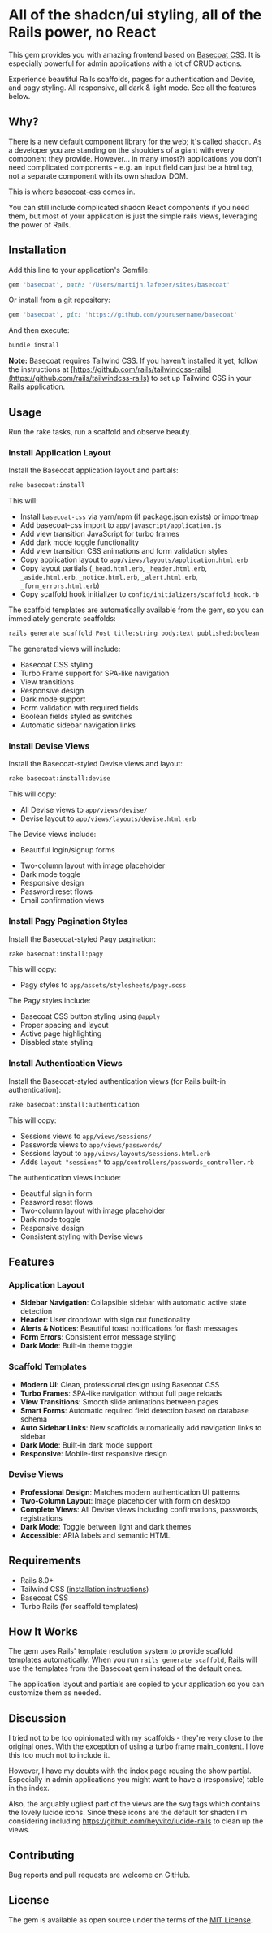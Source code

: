 # All of the shadcn/ui styling, all of the Rails power, no React

This gem provides you with amazing frontend based on [Basecoat CSS](https://basecoatui.com). 
It is especially powerful for admin applications with a lot of CRUD actions. 

Experience beautiful Rails scaffolds, pages for authentication and Devise, and pagy styling. 
All responsive, all dark & light mode. See all the features below.

## Why?

There is a new default component library for the web; it's called shadcn. 
As a developer you are standing on the shoulders of a giant with every component they provide. 
However... in many (most?) applications you don't need complicated components - 
e.g. an input field can just be a html tag, not a separate component with its own shadow DOM. 

This is where basecoat-css comes in.

You can still include complicated shadcn React components if you need them, 
but most of your application is just the simple rails views, leveraging the power of Rails.

## Installation

Add this line to your application's Gemfile:

```ruby
gem 'basecoat', path: '/Users/martijn.lafeber/sites/basecoat'
```

Or install from a git repository:

```ruby
gem 'basecoat', git: 'https://github.com/yourusername/basecoat'
```

And then execute:

```bash
bundle install
```

**Note:** Basecoat requires Tailwind CSS. If you haven't installed it yet, follow the instructions at [https://github.com/rails/tailwindcss-rails](https://github.com/rails/tailwindcss-rails) to set up Tailwind CSS in your Rails application.

## Usage

Run the rake tasks, run a scaffold and observe beauty.

### Install Application Layout

Install the Basecoat application layout and partials:

```bash
rake basecoat:install
```

This will:
- Install `basecoat-css` via yarn/npm (if package.json exists) or importmap
- Add basecoat-css import to `app/javascript/application.js`
- Add view transition JavaScript for turbo frames
- Add dark mode toggle functionality
- Add view transition CSS animations and form validation styles
- Copy application layout to `app/views/layouts/application.html.erb`
- Copy layout partials (`_head.html.erb`, `_header.html.erb`, `_aside.html.erb`, `_notice.html.erb`, `_alert.html.erb`, `_form_errors.html.erb`)
- Copy scaffold hook initializer to `config/initializers/scaffold_hook.rb`

The scaffold templates are automatically available from the gem, so you can immediately generate scaffolds:

```bash
rails generate scaffold Post title:string body:text published:boolean
```

The generated views will include:
*  Basecoat CSS styling
*  Turbo Frame support for SPA-like navigation
*  View transitions
*  Responsive design
*  Dark mode support
*  Form validation with required fields
*  Boolean fields styled as switches
*  Automatic sidebar navigation links

### Install Devise Views

Install the Basecoat-styled Devise views and layout:

```bash
rake basecoat:install:devise
```

This will copy:
- All Devise views to `app/views/devise/`
- Devise layout to `app/views/layouts/devise.html.erb`

The Devise views include:
-  Beautiful login/signup forms
*  Two-column layout with image placeholder
*  Dark mode toggle
*  Responsive design
*  Password reset flows
*  Email confirmation views

### Install Pagy Pagination Styles

Install the Basecoat-styled Pagy pagination:

```bash
rake basecoat:install:pagy
```

This will copy:
- Pagy styles to `app/assets/stylesheets/pagy.scss`

The Pagy styles include:

*  Basecoat CSS button styling using `@apply`
*  Proper spacing and layout
*  Active page highlighting
*  Disabled state styling

### Install Authentication Views

Install the Basecoat-styled authentication views (for Rails built-in authentication):

```bash
rake basecoat:install:authentication
```

This will copy:
- Sessions views to `app/views/sessions/`
- Passwords views to `app/views/passwords/`
- Sessions layout to `app/views/layouts/sessions.html.erb`
- Adds `layout "sessions"` to `app/controllers/passwords_controller.rb`

The authentication views include:

*  Beautiful sign in form
*  Password reset flows
*  Two-column layout with image placeholder
*  Dark mode toggle
*  Responsive design
*  Consistent styling with Devise views

## Features

### Application Layout

- **Sidebar Navigation**: Collapsible sidebar with automatic active state detection
- **Header**: User dropdown with sign out functionality
- **Alerts & Notices**: Beautiful toast notifications for flash messages
- **Form Errors**: Consistent error message styling
- **Dark Mode**: Built-in theme toggle

### Scaffold Templates

- **Modern UI**: Clean, professional design using Basecoat CSS
- **Turbo Frames**: SPA-like navigation without full page reloads
- **View Transitions**: Smooth slide animations between pages
- **Smart Forms**: Automatic required field detection based on database schema
- **Auto Sidebar Links**: New scaffolds automatically add navigation links to sidebar
- **Dark Mode**: Built-in dark mode support
- **Responsive**: Mobile-first responsive design

### Devise Views

- **Professional Design**: Matches modern authentication UI patterns
- **Two-Column Layout**: Image placeholder with form on desktop
- **Complete Views**: All Devise views including confirmations, passwords, registrations
- **Dark Mode**: Toggle between light and dark themes
- **Accessible**: ARIA labels and semantic HTML

## Requirements

- Rails 8.0+
- Tailwind CSS ([installation instructions](https://github.com/rails/tailwindcss-rails))
- Basecoat CSS
- Turbo Rails (for scaffold templates)

## How It Works

The gem uses Rails' template resolution system to provide scaffold templates automatically. When you run `rails generate scaffold`, Rails will use the templates from the Basecoat gem instead of the default ones.

The application layout and partials are copied to your application so you can customize them as needed.

## Discussion

I tried not to be too opinionated with my scaffolds - they're very close to the original ones. With the exception of 
using a turbo frame main_content. I love this too much not to include it.

However, I have my doubts with the index page reusing the show partial. Especially in admin applications you might want 
to have a (responsive) table in the index.

Also, the arguably ugliest part of the views are the svg tags which contains the lovely lucide icons. 
Since these icons are the default for shadcn I'm considering including https://github.com/heyvito/lucide-rails to clean up the views. 

## Contributing

Bug reports and pull requests are welcome on GitHub.

## License

The gem is available as open source under the terms of the [MIT License](https://opensource.org/licenses/MIT).
